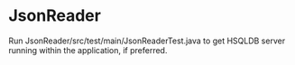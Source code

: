 # JsonReader

Run JsonReader/src/test/main/JsonReaderTest.java to get HSQLDB server running within the application, if preferred.
